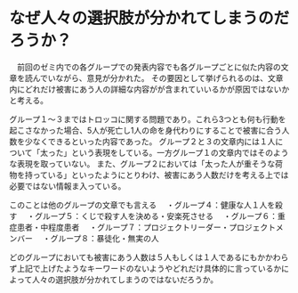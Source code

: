  # なぜ人々の選択肢が分かれてしまうのだろうか？
 　前回のゼミ内での各グループでの発表内容でも各グループごとに似た内容の文章を読んでいながら、意見が分かれた。
 その要因として挙げられるのは、文章内にどれだけ被害にあう人の詳細な内容がが含まれていいるかが原因ではないかと考える。

 グループ１～３まではトロッコに関する問題であり。これら3つとも何も行動を起こさなかった場合、5人が死亡し1人の命を身代わりにすることで被害に合う人数を少なくできるといった内容であった。
 グループ２と３の文章内には１人について「太った」という表現をしている。一方グループ１の文章内ではそのような表現を取っていない。
 また、グループ２においては「太った人が重そうな荷物を持っている」といったようにとりわけ、被害にあう人数だけを考える上では必要ではない情報ま入っている。

このことは他のグループの文章でも言える
　・グループ４：健康な人１人を殺す
　・グループ５：くじで殺す人を決める・安楽死させる
　・グループ６：重症患者・中程度患者
　・グループ７：プロジェクトリーダー・プロジェクトメンバー
　・グループ８：暴徒化・無実の人

どのグループにおいても被害にあう人数は５人もしくは１人であるにもかかわらず上記で上げたようなキーワードのないようやどれだけ具体的に言っているかによって人々の選択肢が分かれてしまうのではないだろうか。
